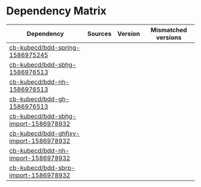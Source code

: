 # Dependency Matrix

Dependency | Sources | Version | Mismatched versions
---------- | ------- | ------- | -------------------
[cb-kubecd/bdd-spring-1586975245](https://github.com/cb-kubecd/bdd-spring-1586975245.git) |  | []() | 
[cb-kubecd/bdd-sbhg-1586976513](https://github.com/cb-kubecd/bdd-sbhg-1586976513.git) |  | []() | 
[cb-kubecd/bdd-nh-1586976513](https://github.com/cb-kubecd/bdd-nh-1586976513.git) |  | []() | 
[cb-kubecd/bdd-gh-1586976513](https://github.com/cb-kubecd/bdd-gh-1586976513.git) |  | []() | 
[cb-kubecd/bdd-sbhg-import-1586978932](https://github.com/cb-kubecd/bdd-sbhg-import-1586978932.git) |  | []() | 
[cb-kubecd/bdd-ghfjxy-import-1586978932](https://github.com/cb-kubecd/bdd-ghfjxy-import-1586978932.git) |  | []() | 
[cb-kubecd/bdd-nh-import-1586978932](https://github.com/cb-kubecd/bdd-nh-import-1586978932.git) |  | []() | 
[cb-kubecd/bdd-sbrp-import-1586978932](https://github.com/cb-kubecd/bdd-sbrp-import-1586978932.git) |  | []() | 
